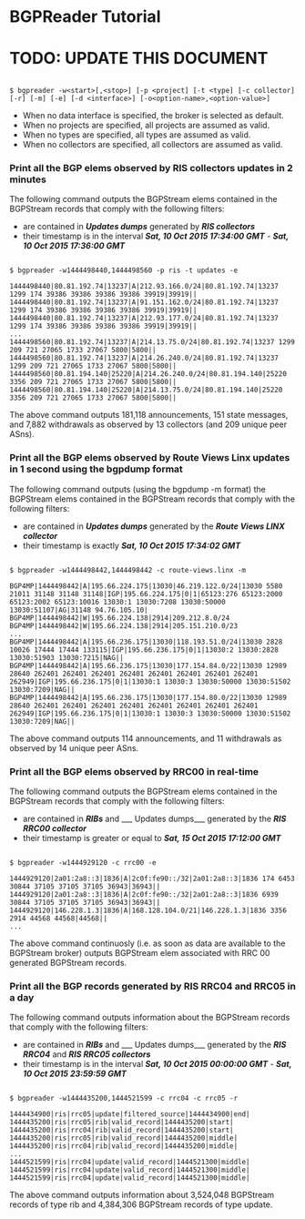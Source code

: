 BGPReader Tutorial
==================

<h1 class="text-danger">TODO: UPDATE THIS DOCUMENT</h1>

~~~

$ bgpreader -w<start>[,<stop>] [-p <project] [-t <type] [-c collector] [-r] [-m] [-e] [-d <interface>] [-o<option-name>,<option-value>]

~~~

 * When no data interface is specified, the broker is selected as default.
 * When no projects are specified, all projects are assumed as valid.
 * When no types are specified, all types are assumed as  valid.
 * When no collectors are specified, all collectors are assumed as valid.

### Print all the BGP elems observed by RIS collectors updates in 2 minutes

The following command outputs the BGPStream elems contained in the
BGPStream records that comply with the following filters:

 * are contained in ___Updates dumps___ generated by ___RIS collectors___
 * their timestamp is in the interval ___Sat, 10 Oct 2015 17:34:00 GMT___ -  ___Sat, 10 Oct 2015 17:36:00 GMT___

~~~

$ bgpreader -w1444498440,1444498560 -p ris -t updates -e

1444498440|80.81.192.74|13237|A|212.93.166.0/24|80.81.192.74|13237 1299 174 39386 39386 39386 39386 39919|39919||
1444498440|80.81.192.74|13237|A|91.151.162.0/24|80.81.192.74|13237 1299 174 39386 39386 39386 39386 39919|39919||
1444498440|80.81.192.74|13237|A|212.93.177.0/24|80.81.192.74|13237 1299 174 39386 39386 39386 39386 39919|39919||
...
1444498560|80.81.192.74|13237|A|214.13.75.0/24|80.81.192.74|13237 1299 209 721 27065 1733 27067 5800|5800||
1444498560|80.81.192.74|13237|A|214.26.240.0/24|80.81.192.74|13237 1299 209 721 27065 1733 27067 5800|5800||
1444498560|80.81.194.140|25220|A|214.26.240.0/24|80.81.194.140|25220 3356 209 721 27065 1733 27067 5800|5800||
1444498560|80.81.194.140|25220|A|214.13.75.0/24|80.81.194.140|25220 3356 209 721 27065 1733 27067 5800|5800||

~~~

The above command outputs 181,118 announcements,  151 state messages,
and 7,882 withdrawals as observed by 13 collectors (and 209 unique
peer ASns).



### Print all the BGP elems observed by Route Views Linx updates in 1 second using the bgpdump format


The following command outputs (using the bgpdump -m format) the BGPStream elems contained in the
BGPStream records that comply with the following filters:

 * are contained in ___Updates dumps___ generated by the ___Route Views
   LINX collector___
 * their timestamp is exactly  ___Sat, 10 Oct 2015 17:34:02 GMT___ 

~~~

$ bgpreader -w1444498442,1444498442 -c route-views.linx -m

BGP4MP|1444498442|A|195.66.224.175|13030|46.219.122.0/24|13030 5580 21011 31148 31148 31148|IGP|195.66.224.175|0|1|65123:276 65123:2000 65123:2002 65123:10016 13030:1 13030:7208 13030:50000 13030:51107|AG|31148 94.76.105.10|
BGP4MP|1444498442|W|195.66.224.138|2914|209.212.8.0/24
BGP4MP|1444498442|W|195.66.224.138|2914|205.151.210.0/23
...
BGP4MP|1444498442|A|195.66.236.175|13030|118.193.51.0/24|13030 2828 10026 17444 17444 133115|IGP|195.66.236.175|0|1|13030:2 13030:2828 13030:51903 13030:7215|NAG||
BGP4MP|1444498442|A|195.66.236.175|13030|177.154.84.0/22|13030 12989 28640 262401 262401 262401 262401 262401 262401 262401 262401 262949|IGP|195.66.236.175|0|1|13030:1 13030:3 13030:50000 13030:51502 13030:7209|NAG||
BGP4MP|1444498442|A|195.66.236.175|13030|177.154.80.0/22|13030 12989 28640 262401 262401 262401 262401 262401 262401 262401 262401 262949|IGP|195.66.236.175|0|1|13030:1 13030:3 13030:50000 13030:51502 13030:7209|NAG||

~~~

The above command outputs 114  announcements,  and 11 withdrawals as
observed by 14 unique peer ASns.


### Print all the BGP elems observed by RRC00 in real-time

The following command outputs the BGPStream elems contained in the
BGPStream records that comply with the following filters:

 * are contained in ___RIBs___ and ___ Updates dumps___ generated by    the ___RIS RRC00 collector___
 * their timestamp is greater or equal to  ___Sat, 15 Oct 2015 17:12:00 GMT___ 

~~~

$ bgpreader -w1444929120 -c rrc00 -e

1444929120|2a01:2a8::3|1836|A|2c0f:fe90::/32|2a01:2a8::3|1836 174 6453 30844 37105 37105 37105 36943|36943||
1444929120|2a01:2a8::3|1836|A|2c0f:fe90::/32|2a01:2a8::3|1836 6939 30844 37105 37105 37105 36943|36943||
1444929120|146.228.1.3|1836|A|168.128.104.0/21|146.228.1.3|1836 3356 2914 44568 44568|44568||
...

~~~

The above command continuosly (i.e. as soon as data are available to
the BGPStream broker) outputs BGPStream elem associated with RRC 00
generated BGPStream records. 



### Print all the BGP records generated by RIS RRC04 and RRC05 in a day

The following command outputs information about the BGPStream records that comply with the following filters:

 * are contained in ___RIBs___ and ___ Updates dumps___ generated by
   the ___RIS RRC04___ and ___RIS RRC05 collectors___
 * their timestamp is in the interval ___Sat, 10 Oct 2015 00:00:00  GMT___ -  ___Sat, 10 Oct 2015 23:59:59 GMT___

~~~

$ bgpreader -w1444435200,1444521599 -c rrc04 -c rrc05 -r

1444434900|ris|rrc05|update|filtered_source|1444434900|end|
1444435200|ris|rrc05|rib|valid_record|1444435200|start|
1444435200|ris|rrc04|rib|valid_record|1444435200|start|
1444435200|ris|rrc05|rib|valid_record|1444435200|middle|
1444435200|ris|rrc04|rib|valid_record|1444435200|middle|
...
1444521599|ris|rrc04|update|valid_record|1444521300|middle|
1444521599|ris|rrc04|update|valid_record|1444521300|middle|
1444521599|ris|rrc04|update|valid_record|1444521300|middle|
~~~

The above command outputs information about 3,524,048 BGPStream
records of type rib and 4,384,306 BGPStream records of type update.



